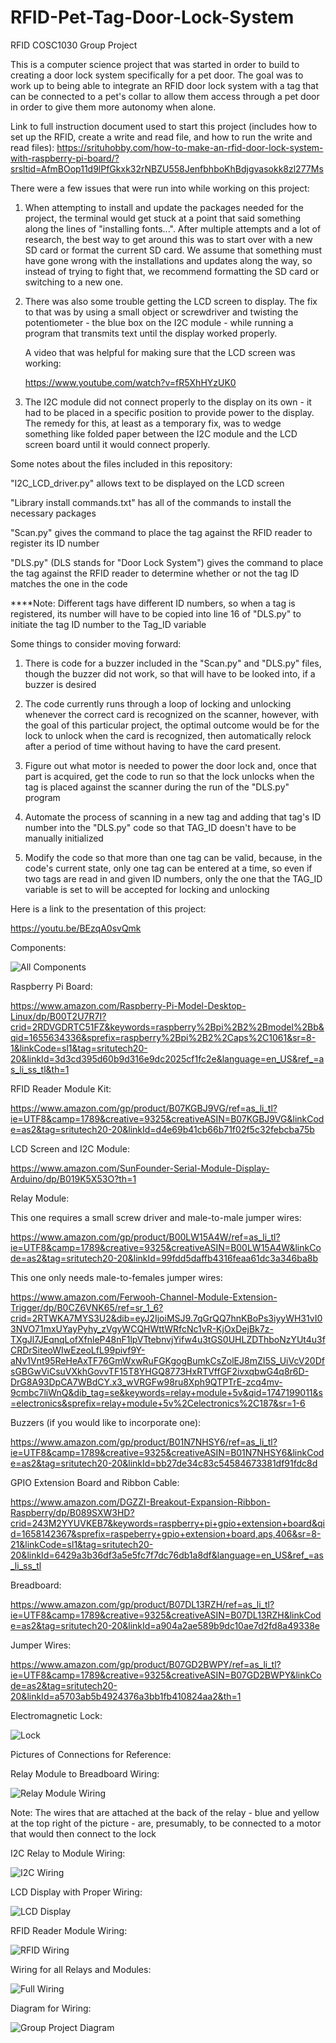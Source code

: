 # RFID-Pet-Tag-Door-Lock-System
RFID COSC1030 Group Project

This is a computer science project that was started in order to build to creating a door lock system specifically for a pet door. The goal was to work up to being able to integrate an RFID door lock system with a tag that can be connected to a pet's collar to allow them access through a pet door in order to give them more autonomy when alone.

Link to full instruction document used to start this project (includes how to set up the RFID, create a write and read file, and how to run the write and read files): 
https://srituhobby.com/how-to-make-an-rfid-door-lock-system-with-raspberry-pi-board/?srsltid=AfmBOop11d9lPfGkxk32rNBZU558JenfbhboKhBdjgvasokk8zl277Ms


There were a few issues that were run into while working on this project:

1. When attempting to install and update the packages needed for the project, the terminal would get stuck at a point that said something along the lines of "installing fonts...". After multiple attempts and a lot of research, the best way to get around this was to start over with a new SD card or format the current SD card. We assume that something must have gone wrong with the installations and updates along the way, so instead of trying to fight that, we recommend formatting the SD card or switching to a new one.

2. There was also some trouble getting the LCD screen to display. The fix to that was by using a small object or screwdriver and twisting the potentiometer - the blue box on the I2C module - while running a program that transmits text until the display worked properly.

      A video that was helpful for making sure that the LCD screen was working:
   
      https://www.youtube.com/watch?v=fR5XhHYzUK0

3. The I2C module did not connect properly to the display on its own - it had to be placed in a specific position to provide power to the display. The remedy for this, at least as a temporary fix, was to wedge something like folded paper between the I2C module and the LCD screen board until it would connect properly.


Some notes about the files included in this repository:

"I2C_LCD_driver.py" allows text to be displayed on the LCD screen

"Library install commands.txt" has all of the commands to install the necessary packages

"Scan.py" gives the command to place the tag against the RFID reader to register its ID number

"DLS.py" (DLS stands for "Door Lock System") gives the command to place the tag against the RFID reader to determine whether or not the tag ID matches the one in the code

****Note: Different tags have different ID numbers, so when a tag is registered, its number will have to be copied into line 16 of "DLS.py" to initiate the tag ID number to the Tag_ID variable


Some things to consider moving forward:

1. There is code for a buzzer included in the "Scan.py" and "DLS.py" files, though the buzzer did not work, so that will have to be looked into, if a buzzer is desired

2. The code currently runs through a loop of locking and unlocking whenever the correct card is recognized on the scanner, however, with the goal of this particular project, the optimal outcome would be for the lock to unlock when the card is recognized, then automatically relock after a period of time without having to have the card present.

3. Figure out what motor is needed to power the door lock and, once that part is acquired, get the code to run so that the lock unlocks when the tag is placed against the scanner during the run of the "DLS.py" program

4. Automate the process of scanning in a new tag and adding that tag's ID number into the "DLS.py" code so that TAG_ID doesn't have to be manually initialized

5. Modify the code so that more than one tag can be valid, because, in the code's current state, only one tag can be entered at a time, so even if two tags are read in and given ID numbers, only the one that the TAG_ID variable is set to will be accepted for locking and unlocking


Here is a link to the presentation of this project:

   https://youtu.be/BEzqA0svQmk

Components:

![All Components](https://github.com/user-attachments/assets/fd47dbfc-40d0-411a-a69c-e7da8c449b5b)

Raspberry Pi Board:

   https://www.amazon.com/Raspberry-Pi-Model-Desktop-Linux/dp/B00T2U7R7I?crid=2RDVGDRTC51FZ&keywords=raspberry%2Bpi%2B2%2Bmodel%2Bb&qid=1655634336&sprefix=raspberry%2Bpi%2B2%2Caps%2C1061&sr=8-1&linkCode=sl1&tag=sritutech20-20&linkId=3d3cd395d60b9d316e9dc2025cf1fc2e&language=en_US&ref_=as_li_ss_tl&th=1

RFID Reader Module Kit:

   https://www.amazon.com/gp/product/B07KGBJ9VG/ref=as_li_tl?ie=UTF8&camp=1789&creative=9325&creativeASIN=B07KGBJ9VG&linkCode=as2&tag=sritutech20-20&linkId=d4e69b41cb66b71f02f5c32febcba75b

LCD Screen and I2C Module:

   https://www.amazon.com/SunFounder-Serial-Module-Display-Arduino/dp/B019K5X53O?th=1


Relay Module:

   This one requires a small screw driver and male-to-male jumper wires:
      
   https://www.amazon.com/gp/product/B00LW15A4W/ref=as_li_tl?ie=UTF8&camp=1789&creative=9325&creativeASIN=B00LW15A4W&linkCode=as2&tag=sritutech20-20&linkId=99fdd5daffb4316feaa61dc3a346ba8b
      
   This one only needs male-to-females jumper wires:
      
   https://www.amazon.com/Ferwooh-Channel-Module-Extension-Trigger/dp/B0CZ6VNK65/ref=sr_1_6?crid=2RTWKA7MYS3U2&dib=eyJ2IjoiMSJ9.7qGrQQ7hnKBoPs3iyyWH31vI03NVO71mxUYayPyhy_zVgyWCQHWttWRfcNc1vR-KjOxDejBk7z-TXgJl7JEqnqLofXfnleP48nF1lpVTtebnvjYifw4u3tGS0UHLZDThboNzYUt4u3fCRDrSiteoWIwEzeoLfL99pivf9Y-aNv1Vnt95ReHeAxTF76GmWxwRuFGKgogBumkCsZolEJ8mZI5S_UiVcV20DfsGBGwViCsuVXkhGovvTF15T8YHGQ8773HxRTVffGF2ivxqbwG4q8r6D-DrG8A93DpCA7WBdCY.x3_wVRGFw98ru8Xph9QTPTrE-zcq4mv-9cmbc7liWnQ&dib_tag=se&keywords=relay+module+5v&qid=1747199011&s=electronics&sprefix=relay+module+5v%2Celectronics%2C187&sr=1-6

Buzzers (if you would like to incorporate one):

   https://www.amazon.com/gp/product/B01N7NHSY6/ref=as_li_tl?ie=UTF8&camp=1789&creative=9325&creativeASIN=B01N7NHSY6&linkCode=as2&tag=sritutech20-20&linkId=bb27de34c83c54584673381df91fdc8d

GPIO Extension Board and Ribbon Cable:

   https://www.amazon.com/DGZZI-Breakout-Expansion-Ribbon-Raspberry/dp/B089SXW3HD?crid=243M2YYUVKEB7&keywords=raspberry+pi+gpio+extension+board&qid=1658142367&sprefix=raspeberry+gpio+extension+board,aps,406&sr=8-21&linkCode=sl1&tag=sritutech20-20&linkId=6429a3b36df3a5e5fc7f7dc76db1a8df&language=en_US&ref_=as_li_ss_tl

Breadboard:

   https://www.amazon.com/gp/product/B07DL13RZH/ref=as_li_tl?ie=UTF8&camp=1789&creative=9325&creativeASIN=B07DL13RZH&linkCode=as2&tag=sritutech20-20&linkId=a904a2ae589b9dc10ae7d2fd8a49338e

Jumper Wires:

   https://www.amazon.com/gp/product/B07GD2BWPY/ref=as_li_tl?ie=UTF8&camp=1789&creative=9325&creativeASIN=B07GD2BWPY&linkCode=as2&tag=sritutech20-20&linkId=a5703ab5b4924376a3bb1fb410824aa2&th=1

Electromagnetic Lock:

![Lock](https://github.com/user-attachments/assets/662e789b-b3cc-42cd-8b7e-76d39cdc74a5)

Pictures of Connections for Reference:

Relay Module to Breadboard Wiring:

![Relay Module Wiring](https://github.com/user-attachments/assets/ae2394b8-dad0-430a-9548-3c9a4ca1c415)

Note: The wires that are attached at the back of the relay - blue and yellow at the top right of the picture - are, presumably, to be connected to a motor that would then connect to the lock

I2C Relay to Module Wiring:

![I2C Wiring](https://github.com/user-attachments/assets/6ef414bd-8fc7-4e10-86e5-8103fea9f360)

LCD Display with Proper Wiring:

![LCD Display](https://github.com/user-attachments/assets/64ef6ba0-6135-47b6-beb5-ddba4b9589c3)

RFID Reader Module Wiring:

![RFID Wiring](https://github.com/user-attachments/assets/2881ae8f-ae46-4d24-806a-8f1de84654ca)

Wiring for all Relays and Modules:

![Full Wiring](https://github.com/user-attachments/assets/8243fe54-6d86-4a76-9bd5-19d989dc2291)

Diagram for Wiring:

![Group Project Diagram](https://github.com/user-attachments/assets/52c03e7a-1da6-41fc-adc8-6293d6266ee8)
